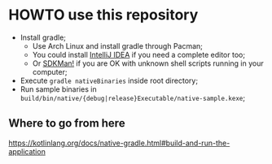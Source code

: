 HOWTO use this repository
=========================

* Install gradle;
  - Use Arch Linux and install gradle through Pacman;
  - You could install [IntelliJ IDEA](https://www.jetbrains.com/idea/) if you need a complete editor too;
  - Or [SDKMan!](https://sdkman.io) if you are OK with unknown shell scripts running in your computer;
* Execute `gradle nativeBinaries` inside root directory;
* Run sample binaries in `build/bin/native/{debug|release}Executable/native-sample.kexe`;


Where to go from here
---------------------

https://kotlinlang.org/docs/native-gradle.html#build-and-run-the-application
